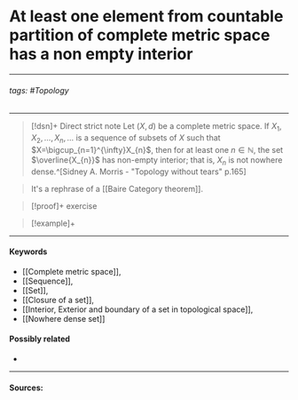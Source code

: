 # At least one element from countable partition of complete metric space has a non empty interior
***
###### tags: #Topology 
***
>[!dsn]+ Direct strict note
>Let $(X,d)$ be a complete metric space. If $X_{1},X_{2},\dots,X_{n},\dots$ is a sequence of subsets of $X$ such that $X=\bigcup_{n=1}^{\infty}X_{n}$, then for at least one $n\in\mathbb{N}$, the set $\overline{X_{n}}$ has non-empty interior; that is, $X_{n}$ is not nowhere dense.^[Sidney A. Morris - "Topology without tears" p.165]

>It's a rephrase of a [[Baire Category theorem]].

>[!proof]+
>exercise

>[!example]+ 
>
***
#### Keywords
- [[Complete metric space]],
- [[Sequence]],
- [[Set]],
- [[Closure of a set]],
- [[Interior, Exterior and boundary of a set in topological space]],
- [[Nowhere dense set]]
#### Possibly related
- 
***
#### Sources: